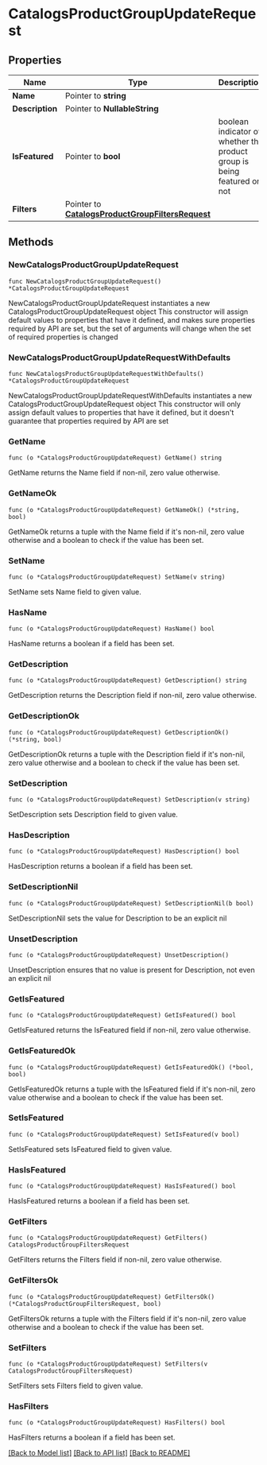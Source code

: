 # CatalogsProductGroupUpdateRequest

## Properties

Name | Type | Description | Notes
------------ | ------------- | ------------- | -------------
**Name** | Pointer to **string** |  | [optional] 
**Description** | Pointer to **NullableString** |  | [optional] 
**IsFeatured** | Pointer to **bool** | boolean indicator of whether the product group is being featured or not | [optional] 
**Filters** | Pointer to [**CatalogsProductGroupFiltersRequest**](CatalogsProductGroupFiltersRequest.md) |  | [optional] 

## Methods

### NewCatalogsProductGroupUpdateRequest

`func NewCatalogsProductGroupUpdateRequest() *CatalogsProductGroupUpdateRequest`

NewCatalogsProductGroupUpdateRequest instantiates a new CatalogsProductGroupUpdateRequest object
This constructor will assign default values to properties that have it defined,
and makes sure properties required by API are set, but the set of arguments
will change when the set of required properties is changed

### NewCatalogsProductGroupUpdateRequestWithDefaults

`func NewCatalogsProductGroupUpdateRequestWithDefaults() *CatalogsProductGroupUpdateRequest`

NewCatalogsProductGroupUpdateRequestWithDefaults instantiates a new CatalogsProductGroupUpdateRequest object
This constructor will only assign default values to properties that have it defined,
but it doesn't guarantee that properties required by API are set

### GetName

`func (o *CatalogsProductGroupUpdateRequest) GetName() string`

GetName returns the Name field if non-nil, zero value otherwise.

### GetNameOk

`func (o *CatalogsProductGroupUpdateRequest) GetNameOk() (*string, bool)`

GetNameOk returns a tuple with the Name field if it's non-nil, zero value otherwise
and a boolean to check if the value has been set.

### SetName

`func (o *CatalogsProductGroupUpdateRequest) SetName(v string)`

SetName sets Name field to given value.

### HasName

`func (o *CatalogsProductGroupUpdateRequest) HasName() bool`

HasName returns a boolean if a field has been set.

### GetDescription

`func (o *CatalogsProductGroupUpdateRequest) GetDescription() string`

GetDescription returns the Description field if non-nil, zero value otherwise.

### GetDescriptionOk

`func (o *CatalogsProductGroupUpdateRequest) GetDescriptionOk() (*string, bool)`

GetDescriptionOk returns a tuple with the Description field if it's non-nil, zero value otherwise
and a boolean to check if the value has been set.

### SetDescription

`func (o *CatalogsProductGroupUpdateRequest) SetDescription(v string)`

SetDescription sets Description field to given value.

### HasDescription

`func (o *CatalogsProductGroupUpdateRequest) HasDescription() bool`

HasDescription returns a boolean if a field has been set.

### SetDescriptionNil

`func (o *CatalogsProductGroupUpdateRequest) SetDescriptionNil(b bool)`

 SetDescriptionNil sets the value for Description to be an explicit nil

### UnsetDescription
`func (o *CatalogsProductGroupUpdateRequest) UnsetDescription()`

UnsetDescription ensures that no value is present for Description, not even an explicit nil
### GetIsFeatured

`func (o *CatalogsProductGroupUpdateRequest) GetIsFeatured() bool`

GetIsFeatured returns the IsFeatured field if non-nil, zero value otherwise.

### GetIsFeaturedOk

`func (o *CatalogsProductGroupUpdateRequest) GetIsFeaturedOk() (*bool, bool)`

GetIsFeaturedOk returns a tuple with the IsFeatured field if it's non-nil, zero value otherwise
and a boolean to check if the value has been set.

### SetIsFeatured

`func (o *CatalogsProductGroupUpdateRequest) SetIsFeatured(v bool)`

SetIsFeatured sets IsFeatured field to given value.

### HasIsFeatured

`func (o *CatalogsProductGroupUpdateRequest) HasIsFeatured() bool`

HasIsFeatured returns a boolean if a field has been set.

### GetFilters

`func (o *CatalogsProductGroupUpdateRequest) GetFilters() CatalogsProductGroupFiltersRequest`

GetFilters returns the Filters field if non-nil, zero value otherwise.

### GetFiltersOk

`func (o *CatalogsProductGroupUpdateRequest) GetFiltersOk() (*CatalogsProductGroupFiltersRequest, bool)`

GetFiltersOk returns a tuple with the Filters field if it's non-nil, zero value otherwise
and a boolean to check if the value has been set.

### SetFilters

`func (o *CatalogsProductGroupUpdateRequest) SetFilters(v CatalogsProductGroupFiltersRequest)`

SetFilters sets Filters field to given value.

### HasFilters

`func (o *CatalogsProductGroupUpdateRequest) HasFilters() bool`

HasFilters returns a boolean if a field has been set.


[[Back to Model list]](../README.md#documentation-for-models) [[Back to API list]](../README.md#documentation-for-api-endpoints) [[Back to README]](../README.md)


